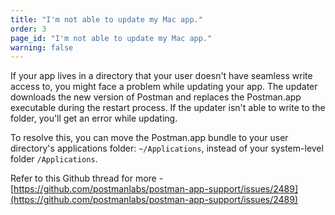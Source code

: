 ```yaml
---
title: "I'm not able to update my Mac app."
order: 3
page_id: "I'm not able to update my Mac app."
warning: false
---
```


If your app lives in a directory that your user doesn't have seamless write access to, you might face a problem while updating your app. The updater downloads the new version of Postman and replaces the Postman.app executable during the restart process. If the updater isn't able to write to the folder, you'll get an error while updating.

To resolve this, you can move the Postman.app bundle to your user directory's applications folder: `~/Applications`, instead of your system-level folder `/Applications`.

Refer to this Github thread for more - [https://github.com/postmanlabs/postman-app-support/issues/2489](https://github.com/postmanlabs/postman-app-support/issues/2489)
